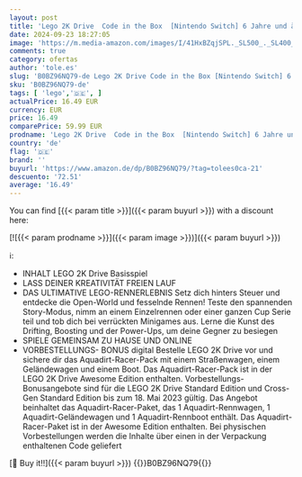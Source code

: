 ```yaml
---
layout: post
title: 'Lego 2K Drive  Code in the Box  [Nintendo Switch] 6 Jahre und älter'
date: 2024-09-23 18:27:05
image: 'https://m.media-amazon.com/images/I/41HxBZqjSPL._SL500_._SL400_.jpg'
comments: true
category: ofertas
author: 'tole.es'
slug: 'B0BZ96NQ79-de Lego 2K Drive Code in the Box [Nintendo Switch] 6 Jahre...'
sku: 'B0BZ96NQ79-de'
tags: [ 'lego','🇩🇪', ]
actualPrice: 16.49 EUR
currency: EUR
price: 16.49
comparePrice: 59.99 EUR
prodname: 'Lego 2K Drive  Code in the Box  [Nintendo Switch] 6 Jahre und älter'
country: 'de'
flag: '🇩🇪'
brand: ''
buyurl: 'https://www.amazon.de/dp/B0BZ96NQ79/?tag=tolees0ca-21'
descuento: '72.51'
average: '16.49'
---
```


You can find [{{< param title >}}]({{< param buyurl >}}) with a discount here:

[![{{< param prodname >}}]({{< param image >}})]({{< param buyurl >}})

ℹ️:

- INHALT LEGO 2K Drive Basisspiel
- LASS DEINER KREATIVITÄT FREIEN LAUF
- DAS ULTIMATIVE LEGO-RENNERLEBNIS Setz dich hinters Steuer und entdecke die Open-World und fesselnde Rennen! Teste den spannenden Story-Modus, nimm an einem Einzelrennen oder einer ganzen Cup Serie teil und tob dich bei verrückten Minigames aus. Lerne die Kunst des Drifting, Boosting und der Power-Ups, um deine Gegner zu besiegen
- SPIELE GEMEINSAM ZU HAUSE UND ONLINE
- VORBESTELLUNGS- BONUS digital Bestelle LEGO 2K Drive vor und sichere dir das Aquadirt-Racer-Pack mit einem Straßenwagen, einem Geländewagen und einem Boot. Das Aquadirt-Racer-Pack ist in der LEGO 2K Drive Awesome Edition enthalten. Vorbestellungs-Bonusangebote sind für die LEGO 2K Drive Standard Edition und Cross-Gen Standard Edition bis zum 18. Mai 2023 gültig. Das Angebot beinhaltet das Aquadirt-Racer-Paket, das 1 Aquadirt-Rennwagen, 1 Aquadirt-Geländewagen und 1 Aquadirt-Rennboot enthält. Das Aquadirt-Racer-Paket ist in der Awesome Edition enthalten. Bei physischen Vorbestellungen werden die Inhalte über einen in der Verpackung enthaltenen Code geliefert

[🛒 Buy it!!]({{< param buyurl >}})
{{<world>}}B0BZ96NQ79{{</world>}}
